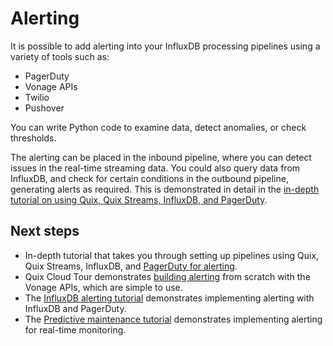 # Alerting

It is possible to add alerting into your InfluxDB processing pipelines using a variety of tools such as:

* PagerDuty
* Vonage APIs
* Twilio
* Pushover

You can write Python code to examine data, detect anomalies, or check thresholds. 

The alerting can be placed in the inbound pipeline, where you can detect issues in the real-time streaming data. You could also query data from InfluxDB, and check for certain conditions in the outbound pipeline, generating alerts as required. This is demonstrated in detail in the [in-depth tutorial on using Quix, Quix Streams, InfluxDB, and PagerDuty](../../../tutorials/influxdb-alerting/overview.md).

## Next steps

* In-depth tutorial that takes you through setting up pipelines using Quix, Quix Streams, InfluxDB, and [PagerDuty for alerting](../../../tutorials/influxdb-alerting/overview.md).
* Quix Cloud Tour demonstrates [building alerting](../../../quix-cloud/quixtour/serve-sms.md) from scratch with the Vonage APIs, which are simple to use.
* The [InfluxDB alerting tutorial](../../../tutorials/influxdb-alerting/overview.md) demonstrates implementing alerting with InfluxDB and PagerDuty.
* The [Predictive maintenance tutorial](../../../tutorials/predictive-maintenance/overview.md) demonstrates implementing alerting for real-time monitoring.
